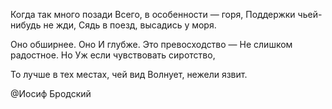 Когда так много позади
Всего, в особенности — горя,
Поддержки чьей-нибудь не жди,
Сядь в поезд, высадись у моря.

Оно обширнее. Оно
И глубже. Это превосходство —
Не слишком радостное. Но
Уж если чувствовать сиротство,

То лучше в тех местах, чей вид
Волнует, нежели язвит.

@Иосиф Бродский